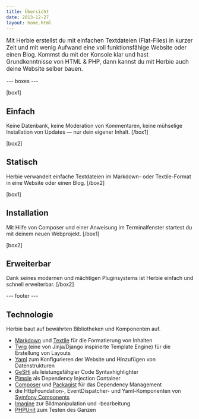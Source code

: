 ```yaml
---
title: Übersicht
date: 2013-12-27
layout: home.html
---
```


<p style="font-size:1.1em">Mit Herbie erstellst du mit einfachen Textdateien (Flat-Files) 
in kurzer Zeit und mit wenig Aufwand eine voll funktionsfähige Website oder einen Blog. Kommst
du mit der Konsole klar und hast Grundkenntnisse von HTML & PHP, dann kannst du mit Herbie auch 
deine Website selber bauen.</p> 

--- boxes ---

[box1]
## Einfach
Keine Datenbank, keine Moderation von Kommentaren, keine mühselige Installation
von Updates — nur dein eigener Inhalt.
[/box1]

[box2]
## Statisch
Herbie verwandelt einfache Textdateien im Markdown- oder Textile-Format in eine
Website oder einen Blog.
[/box2]

[box1]
## Installation
Mit Hilfe von Composer und einer Anweisung im Terminalfenster startest du mit deinem neuen Webprojekt.
[/box1]

[box2]
## Erweiterbar
Dank seines modernen und mächtigen Pluginsystems ist Herbie einfach und schnell erweiterbar.
[/box2]

--- footer ---

## Technologie

Herbie baut auf bewährten Bibliotheken und Komponenten auf.

- [Markdown][1] und [Textile][2] für die Formatierung von Inhalten
- [Twig][3] (eine von Jinja/Django inspirierte Template Engine) für die
  Erstellung von Layouts
- [Yaml][4] zum Konfigurieren der Website und Hinzufügen von Datenstrukturen
- [GeSHi][5] als leistungsfähgier Code Syntaxhighlighter
- [Pimple][6] als Dependency Injection Container
- [Composer][7] und [Packagist][8] für das Dependency Management
- die HttpFoundation-, EventDispatcher- und Yaml-Komponenten von [Symfony Components][9]
- [Imagine][11] zur Bildmanipulation und -bearbeitung
- [PHPUnit][10] zum Testen des Ganzen

[1]: http://daringfireball.net/projects/markdown/
[2]: http://txstyle.org/article/36/php-textile
[3]: http://twig.sensiolabs.org
[4]: http://www.yaml.org
[5]: http://qbnz.com/highlighter/
[6]: http://pimple.sensiolabs.org
[7]: http://getcomposer.org
[8]: https://packagist.org
[9]: http://symfony.com/doc/current/components/
[10]: http://phpunit.de
[11]: https://github.com/avalanche123/Imagine